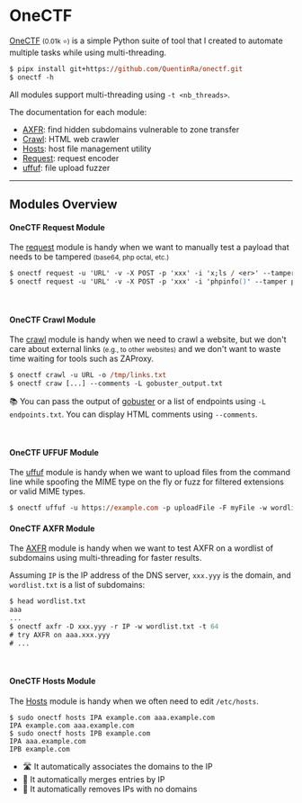 # OneCTF

<div class="row row-cols-lg-2"><div>

[OneCTF](https://github.com/QuentinRa/onectf/) <small>(0.01k ⭐)</small> is a simple Python suite of tool that I created to automate multiple tasks while using multi-threading.

```ps
$ pipx install git+https://github.com/QuentinRa/onectf.git
$ onectf -h
```

All modules support multi-threading using `-t <nb_threads>`.
</div><div>

The documentation for each module:

* [AXFR](https://github.com/QuentinRa/onectf/blob/main/docs/axfr.md): find hidden subdomains vulnerable to zone transfer
* [Crawl](https://github.com/QuentinRa/onectf/blob/main/docs/crawl.md): HTML web crawler
* [Hosts](https://github.com/QuentinRa/onectf/blob/main/docs/hosts.md): host file management utility
* [Request](https://github.com/QuentinRa/onectf/blob/main/docs/request.md): request encoder
* [uffuf](https://github.com/QuentinRa/onectf/blob/main/docs/uffuf.md): file upload fuzzer
</div></div>

<hr class="sep-both">

## Modules Overview

<div class="row row-cols-lg-2"><div>

#### OneCTF Request Module

The [request](https://github.com/QuentinRa/onectf/blob/main/docs/request.md) module is handy when we want to manually test a payload that needs to be tampered <small>(base64, php octal, etc.)</small>

```ps
$ onectf request -u 'URL' -v -X POST -p 'xxx' -i 'x;ls / <er>' --tamper aliases,space2tab
$ onectf request -u 'URL' -v -X POST -p 'xxx' -i 'phpinfo()' --tamper php_octal
```

<br>

#### OneCTF Crawl Module

The [crawl](https://github.com/QuentinRa/onectf/blob/main/docs/crawl.md) module is handy when we need to crawl a website, but we don't care about external links <small>(e.g., to other websites)</small> and we don't want to waste time waiting for tools such as ZAProxy.

```ps
$ onectf crawl -u URL -o /tmp/links.txt
$ onectf craw [...] --comments -L gobuster_output.txt
```

📚 You can pass the output of [gobuster](/cybersecurity/red-team/tools/enumeration/web/gobuster.md)  or a list of endpoints using `-L endpoints.txt`. You can display HTML comments using `--comments`.

<br>

#### OneCTF UFFUF Module

The [uffuf](https://github.com/QuentinRa/onectf/blob/main/docs/uffuf.md) module is handy when we want to upload files from the command line while spoofing the MIME type on the fly or fuzz for filtered extensions or valid MIME types.

```ps
$ onectf uffuf -u https://example.com -p uploadFile -F myFile -w wordlist -Fn dummyFUZZ
```
</div><div>

#### OneCTF AXFR Module

The [AXFR](https://github.com/QuentinRa/onectf/blob/main/docs/axfr.md) module is handy when we want to test AXFR on a wordlist of subdomains using multi-threading for faster results.

Assuming `IP` is the IP address of the DNS server, `xxx.yyy` is the domain, and `wordlist.txt` is a list of subdomains:

```ps
$ head wordlist.txt
aaa
...
$ onectf axfr -D xxx.yyy -r IP -w wordlist.txt -t 64
# try AXFR on aaa.xxx.yyy
# ...
```

<br>

#### OneCTF Hosts Module

The [Hosts](https://github.com/QuentinRa/onectf/blob/main/docs/hosts.md) module is handy when we often need to edit `/etc/hosts`.

```shell!
$ sudo onectf hosts IPA example.com aaa.example.com
IPA example.com aaa.example.com
$ sudo onectf hosts IPB example.com
IPA aaa.example.com
IPB example.com
```

* 🛣️ It automatically associates the domains to the IP
* 🧼 It automatically merges entries by IP
* 🧹 It automatically removes IPs with no domains
</div></div>